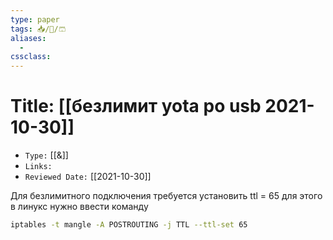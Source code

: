 ```yaml
---
type: paper
tags: 📥️/📜️/🩳
aliases:
  - 
cssclass: 
---
```




# Title: **[[безлимит yota ро usb 2021-10-30]]**
- `Type:` [[&]]
- `Links:`
- `Reviewed Date:` [[2021-10-30]]

Для безлимитного подключения требуется установить ttl = 65 для этого в линукс нужно ввести команду 
```bash
iptables -t mangle -A POSTROUTING -j TTL --ttl-set 65
```